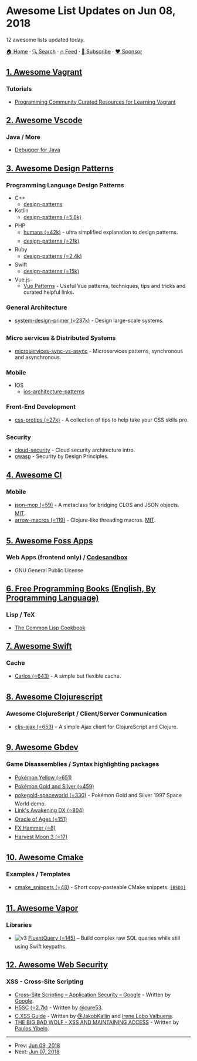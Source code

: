 # Awesome List Updates on Jun 08, 2018

12 awesome lists updated today.

[🏠 Home](/README.md) · [🔍 Search](https://www.trackawesomelist.com/search/) · [🔥 Feed](https://www.trackawesomelist.com/rss.xml) · [📮 Subscribe](https://trackawesomelist.us17.list-manage.com/subscribe?u=d2f0117aa829c83a63ec63c2f&id=36a103854c) · [❤️  Sponsor](https://github.com/sponsors/theowenyoung)



## [1. Awesome Vagrant](/content/iJackUA/awesome-vagrant/README.md)

### Tutorials

*   [Programming Community Curated Resources for Learning Vagrant](https://hackr.io/tutorials/learn-vagrant)

## [2. Awesome Vscode](/content/viatsko/awesome-vscode/README.md)

### Java / More

*   [Debugger for Java](https://marketplace.visualstudio.com/items?itemName=vscjava.vscode-java-debug)

## [3. Awesome Design Patterns](/content/DovAmir/awesome-design-patterns/README.md)

### Programming Language Design Patterns

*   C++
    *   [design-patterns](http://www.vincehuston.org/dp/)
*   Kotlin
    *   [design-patterns (⭐5.8k)](https://github.com/dbacinski/Design-Patterns-In-Kotlin)
*   PHP
    *   [humans (⭐42k)](https://github.com/kamranahmedse/design-patterns-for-humans) - ultra simplified explanation to design patterns.
    *   [design-patterns (⭐21k)](https://github.com/domnikl/DesignPatternsPHP)
*   Ruby
    *   [design-patterns (⭐2.4k)](https://github.com/davidgf/design-patterns-in-ruby)
*   Swift
    *   [design-patterns (⭐15k)](https://github.com/ochococo/Design-Patterns-In-Swift)
*   Vue.js
    *   [Vue Patterns](https://learn-vuejs.github.io/vue-patterns/) - Useful Vue patterns, techniques, tips and tricks and curated helpful links.

### General Architecture

*   [system-design-primer (⭐237k)](https://github.com/donnemartin/system-design-primer) - Design large-scale systems.

### Micro services & Distributed Systems

*   [microservices-sync-vs-async](https://dzone.com/articles/patterns-for-microservices-sync-vs-async) - Microservices patterns, synchronous and asynchronous.

### Mobile

*   IOS
    *   [ios-architecture-patterns](https://medium.com/ios-os-x-development/ios-architecture-patterns-ecba4c38de52)

### Front-End Development

*   [css-protips (⭐27k)](https://github.com/AllThingsSmitty/css-protips) - A collection of tips to help take your CSS skills pro.

### Security

*   [cloud-security](https://www.infoq.com/articles/cloud-security-architecture-intro) - Cloud security architecture intro.
*   [owasp](https://www.owasp.org/index.php/Security_by_Design_Principles) - Security by Design Principles.

## [4. Awesome Cl](/content/CodyReichert/awesome-cl/README.md)

### Mobile

*   [json-mop (⭐59)](https://github.com/gschjetne/json-mop) - A metaclass for bridging CLOS and JSON objects. [MIT](https://opensource.org/licenses/MIT).
*   [arrow-macros (⭐119)](https://github.com/hipeta/arrow-macros) - Clojure-like threading macros. [MIT](https://opensource.org/licenses/MIT).

## [5. Awesome Foss Apps](/content/DataDaoDe/awesome-foss-apps/README.md)

### Web Apps (frontend only) / [Codesandbox](https://github.com/CompuIves/codesandbox-client)

*   GNU General Public License

## [6. Free Programming Books (English, By Programming Language)](/content/EbookFoundation/free-programming-books/README.md)

### Lisp / TeX

*   [The Common Lisp Cookbook](https://lispcookbook.github.io/cl-cookbook/)

## [7. Awesome Swift](/content/matteocrippa/awesome-swift/README.md)

### Cache

*   [Carlos (⭐643)](https://github.com/spring-media/Carlos) - A simple but flexible cache.

## [8. Awesome Clojurescript](/content/hantuzun/awesome-clojurescript/README.md)

### Awesome ClojureScript / Client/Server Communication

*   [cljs-ajax (⭐653)](https://github.com/JulianBirch/cljs-ajax) – A simple Ajax client for ClojureScript and Clojure.

## [9. Awesome Gbdev](/content/gbdev/awesome-gbdev/README.md)

### Game Disassemblies / Syntax highlighting packages

*   [Pokémon Yellow (⭐651)](https://github.com/pret/pokeyellow)
*   [Pokémon Gold and Silver (⭐459)](https://github.com/pret/pokegold)
*   [pokegold-spaceworld (⭐330)](https://github.com/pret/pokegold-spaceworld) - Pokémon Gold and Silver 1997 Space World demo.
*   [Link's Awakening DX (⭐804)](https://github.com/mojobojo/LADX-Disassembly)
*   [Oracle of Ages (⭐151)](https://github.com/drenn1/ages-disasm)
*   [FX Hammer (⭐8)](https://github.com/DevEd2/FXHammer-Disasm)
*   [Harvest Moon 3 (⭐17)](https://github.com/sanqui/hm3)

## [10. Awesome Cmake](/content/onqtam/awesome-cmake/README.md)

### Examples / Templates

*   [cmake\_snippets (⭐48)](https://github.com/adishavit/cmake_snippets) - Short copy-pasteable CMake snippets. [`[BSD3]`](https://opensource.org/licenses/BSD-3-Clause)

## [11. Awesome Vapor](/content/vapor-community/awesome-vapor/README.md)

### Libraries

*   ![v3](https://github.com/vapor-community/awesome-vapor/raw/main/img/vapor-3.png) [FluentQuery (⭐145)](https://github.com/MihaelIsaev/FluentQuery) – Build complex raw SQL queries while still using Swift keypaths.

## [12. Awesome Web Security](/content/qazbnm456/awesome-web-security/README.md)

### XSS - Cross-Site Scripting

*   [Cross-Site Scripting – Application Security – Google](https://www.google.com/intl/sw/about/appsecurity/learning/xss/) - Written by [Google](https://www.google.com/).
*   [H5SC (⭐2.7k)](https://github.com/cure53/H5SC) - Written by [@cure53](https://github.com/cure53).
*   [C.XSS Guide](https://excess-xss.com/) - Written by [@JakobKallin](https://github.com/JakobKallin) and [Irene Lobo Valbuena](https://www.linkedin.com/in/irenelobovalbuena/).
*   [THE BIG BAD WOLF - XSS AND MAINTAINING ACCESS](http://www.paulosyibelo.com/2018/06/the-big-bad-wolf-xss-and-maintaining.html) - Written by [Paulos Yibelo](http://www.paulosyibelo.com/).

---

- Prev: [Jun 09, 2018](/content/2018/06/09/README.md)
- Next: [Jun 07, 2018](/content/2018/06/07/README.md)